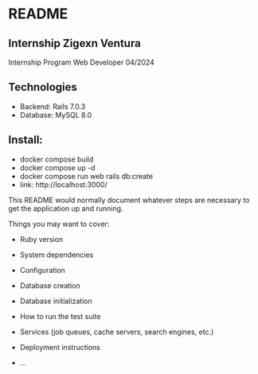 # README
## Internship Zigexn Ventura 

Internship Program Web Developer 04/2024

## Technologies
* Backend: Rails 7.0.3
* Database: MySQL 8.0 

## Install:
- docker compose build
- docker compose up -d
- docker compose run web rails db:create
- link: http://localhost:3000/

This README would normally document whatever steps are necessary to get the
application up and running.

Things you may want to cover:

* Ruby version

* System dependencies

* Configuration

* Database creation

* Database initialization

* How to run the test suite

* Services (job queues, cache servers, search engines, etc.)

* Deployment instructions

* ...
